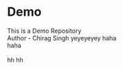 # Demo
This is a Demo Repository
<br>
Author - Chirag Singh
yeyeyeyey
haha
<br>
haha
<br>
<br> hh
hh
